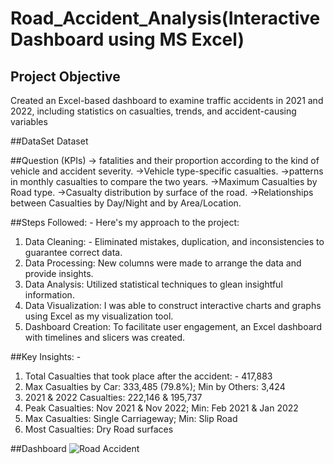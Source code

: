 # Road_Accident_Analysis(Interactive Dashboard using MS Excel)
## Project Objective
Created an Excel-based dashboard to examine traffic accidents in 2021 and 2022, including statistics on casualties, trends, and accident-causing variables

##DataSet
<a herf="https://docs.google.com/spreadsheets/d/1NwJdgh_XDgZZ-b0wO4upN_c6V6dZ-eUn/edit?usp=drive_link&ouid=110809561979917201661&rtpof=true&sd=true">Dataset</a>

##Question (KPIs)
-> fatalities and their proportion according to the kind of vehicle and accident severity.
->Vehicle type-specific casualties.
->patterns in monthly casualties to compare the two years.
->Maximum Casualties by Road type.
->Casualty distribution by surface of the road.
->Relationships between Casualties by Day/Night and by Area/Location.

##Steps Followed: -
Here's my approach to the project:
1. Data Cleaning: - Eliminated mistakes, duplication, and inconsistencies to guarantee correct data.
2. Data Processing: New columns were made to arrange the data and provide insights.
3. Data Analysis: Utilized statistical techniques to glean insightful information.
4. Data Visualization: I was able to construct interactive charts and graphs using Excel as my visualization tool.
5. Dashboard Creation: To facilitate user engagement, an Excel dashboard with timelines and slicers was created.

##Key Insights: -
1. Total Casualties that took place after the accident: - 417,883
2. Max Casualties by Car: 333,485 (79.8%); Min by Others: 3,424
3. 2021 & 2022 Casualties: 222,146 & 195,737
4. Peak Casualties: Nov 2021 & Nov 2022; Min: Feb 2021 & Jan 2022
5. Max Casualties: Single Carriageway; Min: Slip Road
6. Most Casualties: Dry Road surfaces

##Dashboard
![Road Accident](https://github.com/user-attachments/assets/0eb31176-0b96-4d92-b103-8dc8e16c824f)




